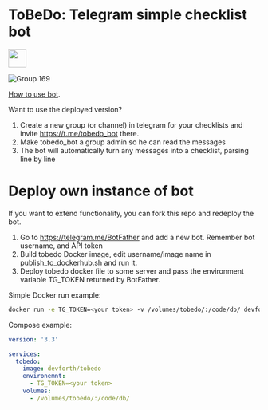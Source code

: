 # ToBeDo: Telegram simple checklist bot

<a href="https://devforth.io"><img src="./.assets/df_powered_by.svg" style="height:36px"/></a>


![Group 169](https://github.com/devforth/tobedo/assets/1838656/8828eb64-6a5a-43c9-bc4d-29e0b754ab34)

[How to use bot](https://devforth.io/blog/tobedo-simple-telegram-checklist-todo-bot/).

Want to use the deployed version?

1) Create a new group (or channel) in telegram for your checklists and invite https://t.me/tobedo_bot there.
2) Make tobedo_bot a group admin so he can read the messages
3) The bot will automatically turn any messages into a checklist, parsing line by line

# Deploy own instance of bot

If you want to extend functionality, you can fork this repo and redeploy the bot.

1) Go to https://telegram.me/BotFather and add a new bot. Remember bot username, and API token
2) Build tobedo Docker image, edit username/image name in publish_to_dockerhub.sh and run it.
3) Deploy tobedo docker file to some server and pass the environment variable TG_TOKEN returned by BotFather.


Simple Docker run example:

```sh
docker run -e TG_TOKEN=<your token> -v /volumes/tobedo/:/code/db/ devforth/tobedo
```

Compose example:

```yaml
version: '3.3' 

services:
  tobedo:
    image: devforth/tobedo
    environemnt:
      - TG_TOKEN=<your token>
    volumes:
      - /volumes/tobedo/:/code/db/
```
